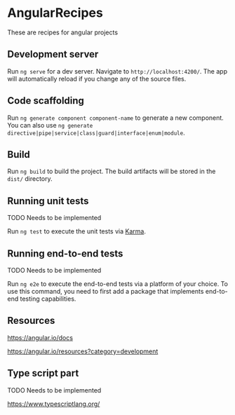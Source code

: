 # AngularRecipes

These are recipes for angular projects

## Development server

Run `ng serve` for a dev server. Navigate to `http://localhost:4200/`. The app will automatically reload if you change any of the source files.

## Code scaffolding

Run `ng generate component component-name` to generate a new component. You can also use `ng generate directive|pipe|service|class|guard|interface|enum|module`.

## Build

Run `ng build` to build the project. The build artifacts will be stored in the `dist/` directory.

## Running unit tests

TODO Needs to be implemented


Run `ng test` to execute the unit tests via [Karma](https://karma-runner.github.io).

## Running end-to-end tests

TODO Needs to be implemented


Run `ng e2e` to execute the end-to-end tests via a platform of your choice. To use this command, you need to first add a package that implements end-to-end testing capabilities.

## Resources

https://angular.io/docs

https://angular.io/resources?category=development

## Type script part 

TODO Needs to be implemented

https://www.typescriptlang.org/ 
